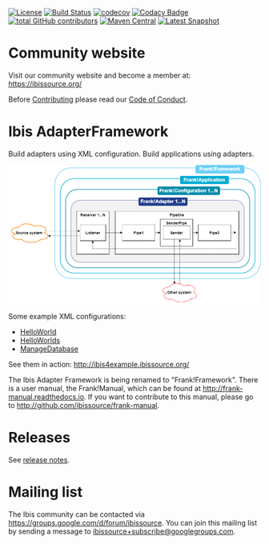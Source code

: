 [![License](https://img.shields.io/badge/License-Apache%202.0-blue.svg)](https://github.com/ibissource/iaf/blob/master/LICENSE)
[![Build Status](https://api.travis-ci.org/ibissource/iaf.svg?branch=master)](https://travis-ci.org/ibissource/iaf)
[![codecov](https://codecov.io/gh/ibissource/iaf/branch/master/graph/badge.svg)](https://codecov.io/gh/ibissource/iaf)
[![Codacy Badge](https://api.codacy.com/project/badge/Grade/f191c229880d40738b919ef38712b533)](https://app.codacy.com/manual/nielsm5/iaf?utm_source=github.com&utm_medium=referral&utm_content=ibissource/iaf&utm_campaign=Badge_Grade_Dashboard)
[![total GitHub contributors](https://img.shields.io/github/contributors-anon/ibissource/iaf.svg)](https://github.com/ibissource/iaf/graphs/contributors)
[![Maven Central](https://img.shields.io/maven-central/v/org.ibissource/ibis-adapterframework-parent.svg?label=Maven%20Central)](https://search.maven.org/search?q=g:org.ibissource)
[![Latest Snapshot](https://img.shields.io/nexus/public/org.ibissource/ibis-adapterframework-core?label=Latest%20Snapshot&server=https%3A%2F%2Fnexus.ibissource.org%2F)](https://nexus.ibissource.org/#view-repositories;releases~browsestorage)



Community website
=================

Visit our community website and become a member at: https://ibissource.org/

Before [Contributing](CONTRIBUTING.md) please read our [Code of Conduct](CODE_OF_CONDUCT.md).


Ibis AdapterFramework
=====================

Build adapters using XML configuration. Build applications using adapters.

![Ibis AdapterFramework](IAF.png)

Some example XML configurations:
- [HelloWorld](example/src/main/resources/ConfigurationHelloWorld.xml)
- [HelloWorlds](example/src/main/resources/ConfigurationHelloWorlds.xml)
- [ManageDatabase](core/src/main/resources/IAF_Util/ConfigurationManageDatabase.xml)

See them in action: http://ibis4example.ibissource.org/


The Ibis Adapter Framework is being renamed to "Frank!Framework". There is a user manual, the Frank!Manual, which can be found at <http://frank-manual.readthedocs.io>. If you want to contribute to this manual, please go to <http://github.com/ibissource/frank-manual>.

Releases
========

See [release notes](RELEASES.md).



Mailing list
============

The Ibis community can be contacted via
https://groups.google.com/d/forum/ibissource. You can join this mailing list by 
sending a message to ibissource+subscribe@googlegroups.com.

